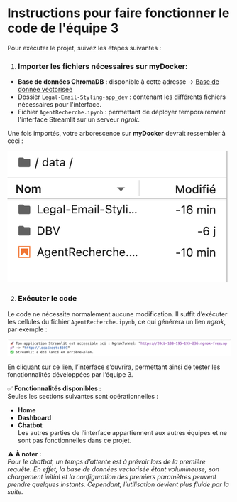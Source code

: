 # Instructions pour faire fonctionner le code de l'équipe 3

Pour exécuter le projet, suivez les étapes suivantes : 
1. ### Importer les fichiers nécessaires sur myDocker:
  * **Base de données ChromaDB :** disponible à cette adresse → [Base de donnée vectorisée](https://drive.google.com/drive/folders/1-v_M7ytIl5hwlpKsJT0vGihV94qpCZvi?usp=sharing)
  * Dossier ```Legal-Email-Styling-app_dev``` : contenant les différents fichiers nécessaires pour l'interface.
  * Fichier ```AgentRecherche.ipynb``` : permettant de déployer temporairement l'interface Streamlit sur un serveur *ngrok*.  

  Une fois importés, votre arborescence sur **myDocker** devrait ressembler à ceci :

![Capture d’écran 2025-02-04 à 23.03.51.png](TMP/Arborescence.png)

2. ### Exécuter le code   
Le code ne nécessite normalement aucune modification. Il suffit d’exécuter les cellules du fichier ```AgentRecherche.ipynb```, ce qui générera un lien *ngrok*, par exemple :

![Capture d’écran 2025-02-04 à 23.07.50.png](TMP/Cellule.png)   

  En cliquant sur ce lien, l’interface s’ouvrira, permettant ainsi de tester les fonctionnalités développées par l’équipe 3.

✅ **Fonctionnalités disponibles :**    
Seules les sections suivantes sont opérationnelles :

* **Home**
* **Dashboard**
* **Chatbot**   
Les autres parties de l’interface appartiennent aux autres équipes et ne sont pas fonctionnelles dans ce projet.

⚠️ **À noter :**    
*Pour le chatbot, un temps d’attente est à prévoir lors de la première requête. En effet, la base de données vectorisée étant volumineuse, son chargement initial et la configuration des premiers paramètres peuvent prendre quelques instants. Cependant, l’utilisation devient plus fluide par la suite.*
